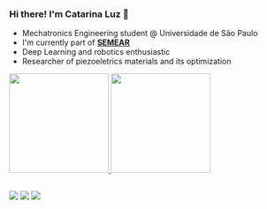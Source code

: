 ### Hi there! I'm Catarina Luz 👋

- Mechatronics Engineering student @ Universidade de São Paulo
- I'm currently part of **[SEMEAR]**
- Deep Learning and robotics enthusiastic
- Researcher of piezoeletrics materials and its optimization

<div>
  <a href="https://github.com/catarinaluz">
  <img height="180em" src="https://github-readme-stats.vercel.app/api?username=catarinaluz&show_icons=true&theme=gotham&include_all_commits=false&count_private=true"/>
    
    
  <img height="180em" src="https://github-readme-stats.vercel.app/api/top-langs/?username=catarinaluz&layout=compact&langs_count=6&theme=gotham&exclude_repo=Rocket.Q,podcastr-nlw5"/>
</div>


##
  
<div> 
  <a href = "mailto:catarinaluz@usp.br"><img src="https://img.shields.io/badge/-Gmail-%23333?style=for-the-badge&logo=gmail&logoColor=white" target="_blank"></a>
  <a href="https://www.linkedin.com/in/catarina-luz-6ba6b41b2/" target="_blank"><img src="https://img.shields.io/badge/-LinkedIn-%230077B5?style=for-the-badge&logo=linkedin&logoColor=white" target="_blank"></a>
  <a href="https://www.instagram.com/catarinaluzm/" target="_blank"><img src="https://img.shields.io/badge/-Instagram-%23E4405F?style=for-the-badge&logo=instagram&logoColor=white" target="_blank"></a>
 

 
</div>

<!-- links -->

[SEMEAR]: https://github.com/Grupo-SEMEAR-USP "Grupo SEMEAR - EESC/USP"
